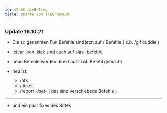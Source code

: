 ```yaml
---
id: aTheCrazyBotlog
title: Update von TheCrazyBot
---
```



### Update 16.10.21

- Die so genannten Fun Befehle sind jetzt auf / Befehle ( z.b. /gif cuddle )

- .clear .ban .kick sind auch auf slash befehle.

- neue Befehle werden direkt auf slash Befehl gemacht

- neu ist:

  - /afk
  - /ticket
  - /report
  -/set- ( das sind verschiebede Befehle )

________________________


- und ein paar fixes des Botes